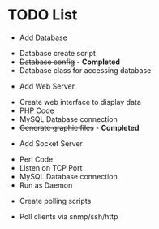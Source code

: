 TODO List
=========

* Add Database
 - Database create script
 - ~~Database config~~ - **Completed**
 - Database class for accessing database
* Add Web Server
 - Create web interface to display data
 - PHP Code
 - MySQL Database connection
 - ~~Generate graphic files~~ - **Completed**
* Add Socket Server
 - Perl Code
 - Listen on TCP Port
 - MySQL Database connection
 - Run as Daemon
* Create polling scripts
 - Poll clients via snmp/ssh/http
